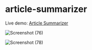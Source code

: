 # article-summarizer

Live demo: [Article Summarizer](https://moonlit-kringle-f60578.netlify.app/)

![Screenshot (76)](https://user-images.githubusercontent.com/90024300/233836248-1abd30e2-5c10-4570-b606-8fce6adc2ee0.png)

![Screenshot (78)](https://user-images.githubusercontent.com/90024300/233836267-108f4cd0-39fb-4cde-b524-1f6706aba79f.png)
